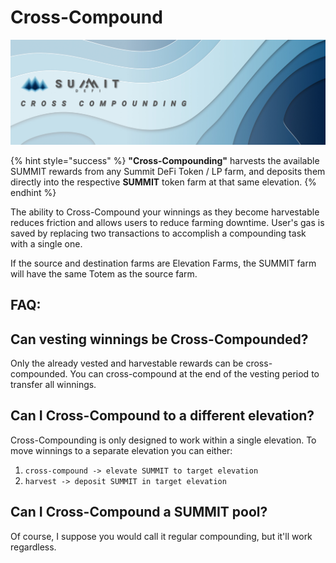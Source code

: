 # Cross-Compound

![](<../.gitbook/assets/Cross Compounding Masthead.jpg>)

{% hint style="success" %}
**"Cross-Compounding"** harvests the available SUMMIT rewards from any Summit DeFi Token / LP farm, and deposits them directly into the respective **SUMMIT** token farm at that same elevation.
{% endhint %}

The ability to Cross-Compound your winnings as they become harvestable reduces friction and allows users to reduce farming downtime. User's gas is saved by replacing two transactions to accomplish a compounding task with a single one.

If the source and destination farms are Elevation Farms, the SUMMIT farm will have the same Totem as the source farm.

## FAQ:

## Can vesting winnings be Cross-Compounded?

Only the already vested and harvestable rewards can be cross-compounded. You can cross-compound at the end of the vesting period to transfer all winnings.

## Can I Cross-Compound to a different elevation?

Cross-Compounding is only designed to work within a single elevation. To move winnings to a separate elevation you can either:

1. `cross-compound -> elevate SUMMIT to target elevation`
2. `harvest -> deposit SUMMIT in target elevation`

## Can I Cross-Compound a SUMMIT pool?

Of course, I suppose you would call it regular compounding, but it'll work regardless.
